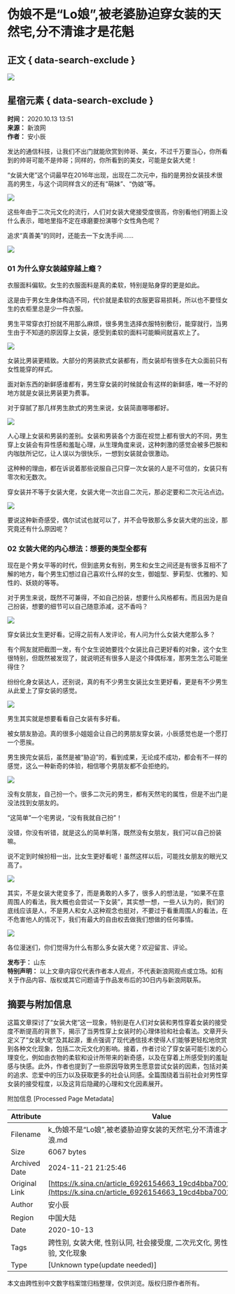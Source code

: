 # 伪娘不是“Lo娘”,被老婆胁迫穿女装的天然宅,分不清谁才是花魁

## 正文 { data-search-exclude }


![](https://n.sinaimg.cn/sinacn10211/360/w180h180/20191010/46b8-ifrwayx4534833.jpg)

## 星宿元素 { data-search-exclude }

**时间：** 2020.10.13 13:51  
**来源：** 新浪网  
**作者：** 安小辰  

发达的通信科技，让我们不出门就能欣赏到帅哥、美女，不过千万要当心，你所看到的帅哥可能不是帅哥；同样的，你所看到的美女，可能是女装大佬！

“女装大佬”这个词最早在2016年出现，出现在二次元中，指的是男扮女装技术很高的男生，与这个词同样含义的还有“萌妹”、“伪娘”等。

![](http://k.sinaimg.cn/n/sinakd20201013ac/224/w640h384/20201013/1168-kakmcxe4600927.jpg/w700d1q75cms.jpg)

这些年由于二次元文化的流行，人们对女装大佬接受度很高，你别看他们明面上没什么表示，暗地里指不定在琢磨要扮演哪个女性角色呢？

追求“真善美”的同时，还能去一下女洗手间……

![](http://k.sinaimg.cn/n/sinakd20201013ac/223/w640h383/20201013/05c1-kakmcxe4600922.jpg/w700d1q75cms.jpg)

### 01 为什么穿女装越穿越上瘾？

衣服面料偏软。女生的衣服面料是真的柔软，特别是贴身穿的更是如此。

这是由于男女生身体构造不同，代价就是柔软的衣服更容易损耗，所以也不要怪女生的衣柜里总是少一件衣服。

男生平常穿衣打扮就不用那么麻烦，很多男生选择衣服特别敷衍，能穿就行，当男生由于不知道的原因穿上女装，感受到柔软的面料可能瞬间就喜欢上了。

![](http://k.sinaimg.cn/n/sinakd20201013ac/224/w640h384/20201013/e53d-kakmcxe4600937.jpg/w700d1q75cms.jpg)

女装比男装更精致。大部分的男装款式女装都有，而女装却有很多在大众面前只有女性能穿的样式。

面对新东西的新鲜感谁都有，男生穿女装的时候就会有这样的新鲜感，唯一不好的地方就是女装比男装更为费事。

对于穿腻了那几样男生款式的男生来说，女装简直哪哪都好。

![](http://k.sinaimg.cn/n/sinakd20201013ac/224/w640h384/20201013/7990-kakmcxe4600928.jpg/w700d1q75cms.jpg)

人心理上女装和男装的差别。女装和男装各个方面在视觉上都有很大的不同，男生穿上女装会有异性感和羞耻心理，从生理角度来说，这种刺激的感觉会被多巴胺和内咖肽所记忆，让人误以为很快乐，一想到女装就会很激动。

这种种的理由，都在诉说着那些说服自己只穿一次女装的人是不可信的，女装只有零次和无数次。

穿女装并不等于女装大佬，女装大佬一次出自二次元，那必定要和二次元沾点边。

![](http://k.sinaimg.cn/n/sinakd20201013ac/224/w640h384/20201013/15a5-kakmcxe4600933.jpg/w700d1q75cms.jpg)

要说这种新奇感受，偶尔试试也就可以了，并不会导致那么多女装大佬的出没，那究竟还有什么原因呢？

### 02 女装大佬的内心想法：想要的类型全都有

现在是个男女平等的时代，但到底男女有别，男生和女生之间还是有很多互相不了解的地方，每个男生幻想过自己喜欢什么样的女生，御姐型、萝莉型、优雅的、知性的、妖娆的等等。

对于男生来说，既然不可兼得，不如自己扮装，想要什么风格都有。而且因为是自己扮装，想要的细节可以自己随意添减，这不香吗？

![](http://k.sinaimg.cn/n/sinakd20201013ac/224/w640h384/20201013/0ffd-kakmcxe4600924.jpg/w700d1q75cms.jpg)

穿女装比女生更好看。记得之前有人发评论，有人问为什么女装大佬那么多？

有个网友就把截图一发，有个女生说她要找个女装比自己更好看的对象，这个女生很特别，但既然被发现了，就说明还有很多人是这个择偶标准，那男生怎么可能坐得住？

纷纷化身女装达人，还别说，真的有不少男生女装比女生更好看，更是有不少男生从此爱上了穿女装的感觉。

![](http://k.sinaimg.cn/n/sinakd20201013ac/209/w640h369/20201013/e928-kakmcxe4600923.jpg/w700d1q75cms.jpg)

男生其实就是想要看看自己女装有多好看。

被女朋友胁迫。真的很多小姐姐会让自己的男朋友穿女装，小辰感觉也是一个愿打一个愿挨。

男生换完女装后，虽然是被“胁迫”的，看到成果，无论成不成功，都会有不一样的感觉，这么一种新奇的体验，相信哪个男朋友都不会拒绝的。

![](http://k.sinaimg.cn/n/sinakd20201013ac/238/w640h398/20201013/4bd9-kakmcxe4600930.jpg/w700d1q75cms.jpg)

没有女朋友，自己扮一个。很多二次元的男生，都有天然宅的属性，但是不出门是没法找到女朋友的。

“这简单”一个宅男说，“没有我就自己扮”！

没错，你没有听错，就是这么的简单利落，既然没有女朋友，我们可以自己扮装嘛。

说不定到时候扮相一出，比女生更好看呢！虽然这样以后，可能找女朋友的眼光又高了。

![](http://k.sinaimg.cn/n/sinakd20201013ac/224/w640h384/20201013/5288-kakmcxe4600925.jpg/w700d1q75cms.jpg)

其实，不是女装大佬变多了，而是勇敢的人多了，很多人的想法是，“如果不在意周围人的看法，我大概也会尝试一下女装”，其实想一想，一些人认为的，我们的底线应该是人，不是男人和女人这种观念也挺对，不要过于看重周围人的看法，在不危害他人的情况下，我们有最大的自由权去做我们想做的任何事情。

![](http://k.sinaimg.cn/n/sinakd20201013ac/224/w640h384/20201013/9458-kakmcxe4600932.jpg/w700d1q75cms.jpg)

各位漫迷们，你们觉得为什么有那么多女装大佬？欢迎留言、评论。

**发布于：** 山东  
**特别声明：** 以上文章内容仅代表作者本人观点，不代表新浪网观点或立场。如有关于作品内容、版权或其它问题请于作品发布后的30日内与新浪网联系。

## 摘要与附加信息

<!-- tcd_abstract -->
这篇文章探讨了“女装大佬”这一现象，特别是在人们对女装和男性穿着女装的接受度不断提高的背景下，揭示了当男性穿上女装时的心理体验和社会看法。文章开头定义了“女装大佬”及其起源，重点强调了现代通信技术使得人们能够更轻松地欣赏到各种文化现象，包括二次元文化的影响。接着，作者讨论了穿女装可能引发的心理变化，例如由衣物的柔软和设计所带来的新奇感，以及在穿着上所感受到的羞耻感与快感。此外，作者也提到了一些原因导致男生愿意尝试女装的因素，包括对美的追求、恋爱中的压力以及获取更多的社会认同感。全篇围绕着当前社会对男性穿女装的接受程度，以及这背后隐藏的心理和文化因素展开。
<!-- tcd_abstract_end -->

附加信息 [Processed Page Metadata]

| Attribute       | Value                                  |
|-----------------|----------------------------------------|
| Filename        | k_伪娘不是“Lo娘”,被老婆胁迫穿女装的天然宅,分不清谁才是花魁_-_新浪.md                             |
| Size            | 6067 bytes                           |
| Archived Date   | 2024-11-21 21:25:46                             |
| Original Link   | [https://k.sina.cn/article_6926154663_19cd4bba700100pwsr.html](https://k.sina.cn/article_6926154663_19cd4bba700100pwsr.html)                       |
| Author          | 安小辰                               |
| Region          | 中国大陆                               |
| Date            | 2020-10-13                                 |
| Tags            | 跨性别, 女装大佬, 性别认同, 社会接受度, 二次元文化, 男性穿女装, 心理体验, 文化现象                                 |
| Type            | [Unknown type(update needed)]                                 |
<!-- tcd_table_end -->

本文由跨性别中文数字档案馆归档整理，仅供浏览。版权归原作者所有。
